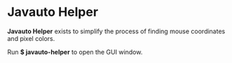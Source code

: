 # Javauto Helper

**Javauto Helper** exists to simplify the process of finding mouse coordinates and pixel colors. 

 Run **$ javauto-helper** to open the GUI window.

